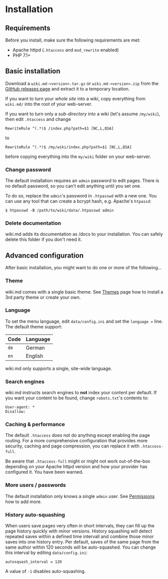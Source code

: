 # Installation

## Requirements

Before you install, make sure the following requirements are met:

* Apache httpd (`.htaccess` and `mod_rewrite` enabled)
* PHP 7.1+

## Basic installation

Download a `wiki.md-<version>.tar.gz` or `wiki.md-<version>.zip` from the [GitHub releases page](https://github.com/nerdreich/wiki.md/releases) and extract it to a temporary location.

If you want to turn your *whole site* into a wiki, copy everything from `wiki.md/` into the root of your web-server.

If you want to turn only a *sub-directory* into a wiki (let's assume `/my/wiki`), then edit `.htaccess` and change

```
RewriteRule ^(.*)$ /index.php?path=$1 [NC,L,QSA]
```

to

```
RewriteRule ^(.*)$ /my/wiki/index.php?path=$1 [NC,L,QSA]
```

before copying everything into the `my/wiki` folder on your web-server.

### Change password

The default installation requires an `admin` password to edit pages. There is no default password, so you can't edit anything until you set one.

To do so, replace the `admin`'s password in `.htpasswd` with a new one. You can use any tool that can create a bcrypt hash, e.g. Apache's `htpassd`:

```
$ htpasswd -B /path/to/wiki/data/.htpasswd admin
```

### Delete documentation

wiki.md adds its documentation as /docs to your installation. You can safely delete this folder if you don't need it.

## Advanced configuration

After basic installation, you might want to do one or more of the following...

### Theme

wiki.md comes with a single basic theme. See [Themes](themes.md) page how to install a 3rd party theme or create your own.

### Language

To set the menu language, edit `data/config.ini` and set the `language =` line. The default theme support:

|Code|Language|
|----|--------|
|`de`|German  |
|`en`|English |

wiki.md only supports a single, site-wide language.

### Search engines

wiki.md instructs search engines to **not** index your content per default. If you want your content to be found, change `robots.txt`'s contents to:

```
User-agent: *
Disallow:
```

### Caching & performance

The default `.htaccess` does not do anything except enabling the page routing. For a more comprehensive configuration that provides more security, caching and page compression, you can replace it with `.htaccess-full`.

Be aware that `.htaccess-full` might or might not work out-of-the-box depending on your Apache httpd version and how your provider has configured it. You have been warned.

### More users / passwords

The default installation only knows a single `admin` user. See [Permissions](permissions.md) how to add more.

### History auto-squashing

When users save pages very often in short intervals, they can fill up the page history quickly with minor versions. History squashing will detect repeated saves within a defined time intervall and combine those minor saves into one history entry. Per default, saves of the same page from the same author within 120 seconds will be auto-squashed. You can change this interval by editing `data/config.ini`:

```
autosquash_interval = 120
```

A value of `-1` disables auto-squashing.
